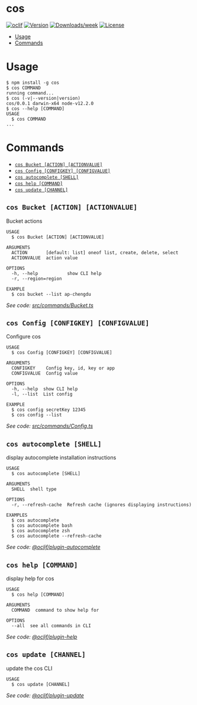 cos
===



[![oclif](https://img.shields.io/badge/cli-oclif-brightgreen.svg)](https://oclif.io)
[![Version](https://img.shields.io/npm/v/cos.svg)](https://npmjs.org/package/cos)
[![Downloads/week](https://img.shields.io/npm/dw/cos.svg)](https://npmjs.org/package/cos)
[![License](https://img.shields.io/npm/l/cos.svg)](https://github.com/Projects/cos/blob/master/package.json)

<!-- toc -->
* [Usage](#usage)
* [Commands](#commands)
<!-- tocstop -->
# Usage
<!-- usage -->
```sh-session
$ npm install -g cos
$ cos COMMAND
running command...
$ cos (-v|--version|version)
cos/0.0.1 darwin-x64 node-v12.2.0
$ cos --help [COMMAND]
USAGE
  $ cos COMMAND
...
```
<!-- usagestop -->
# Commands
<!-- commands -->
* [`cos Bucket [ACTION] [ACTIONVALUE]`](#cos-bucket-action-actionvalue)
* [`cos Config [CONFIGKEY] [CONFIGVALUE]`](#cos-config-configkey-configvalue)
* [`cos autocomplete [SHELL]`](#cos-autocomplete-shell)
* [`cos help [COMMAND]`](#cos-help-command)
* [`cos update [CHANNEL]`](#cos-update-channel)

## `cos Bucket [ACTION] [ACTIONVALUE]`

Bucket actions

```
USAGE
  $ cos Bucket [ACTION] [ACTIONVALUE]

ARGUMENTS
  ACTION       [default: list] oneof list, create, delete, select
  ACTIONVALUE  action value

OPTIONS
  -h, --help           show CLI help
  -r, --region=region

EXAMPLE
  $ cos bucket --list ap-chengdu
```

_See code: [src/commands/Bucket.ts](https://github.com/bougieL/cos/blob/v0.0.1/src/commands/Bucket.ts)_

## `cos Config [CONFIGKEY] [CONFIGVALUE]`

Configure cos

```
USAGE
  $ cos Config [CONFIGKEY] [CONFIGVALUE]

ARGUMENTS
  CONFIGKEY    Config key, id, key or app
  CONFIGVALUE  Config value

OPTIONS
  -h, --help  show CLI help
  -l, --list  List config

EXAMPLE
  $ cos config secretKey 12345
  $ cos config --list
```

_See code: [src/commands/Config.ts](https://github.com/bougieL/cos/blob/v0.0.1/src/commands/Config.ts)_

## `cos autocomplete [SHELL]`

display autocomplete installation instructions

```
USAGE
  $ cos autocomplete [SHELL]

ARGUMENTS
  SHELL  shell type

OPTIONS
  -r, --refresh-cache  Refresh cache (ignores displaying instructions)

EXAMPLES
  $ cos autocomplete
  $ cos autocomplete bash
  $ cos autocomplete zsh
  $ cos autocomplete --refresh-cache
```

_See code: [@oclif/plugin-autocomplete](https://github.com/oclif/plugin-autocomplete/blob/v0.1.4/src/commands/autocomplete/index.ts)_

## `cos help [COMMAND]`

display help for cos

```
USAGE
  $ cos help [COMMAND]

ARGUMENTS
  COMMAND  command to show help for

OPTIONS
  --all  see all commands in CLI
```

_See code: [@oclif/plugin-help](https://github.com/oclif/plugin-help/blob/v2.2.1/src/commands/help.ts)_

## `cos update [CHANNEL]`

update the cos CLI

```
USAGE
  $ cos update [CHANNEL]
```

_See code: [@oclif/plugin-update](https://github.com/oclif/plugin-update/blob/v1.3.9/src/commands/update.ts)_
<!-- commandsstop -->
